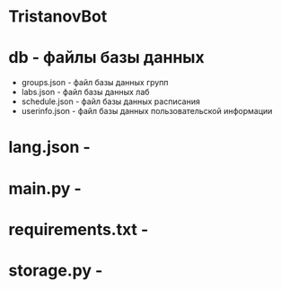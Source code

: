 # TristanovBot
# db - файлы базы данных
 - groups.json - файл базы данных групп
 - labs.json - файл базы данных лаб
 - schedule.json - файл базы данных расписания
 - userinfo.json - файл базы данных пользовательской информации

# lang.json - 
# main.py - 
# requirements.txt - 
# storage.py - 
